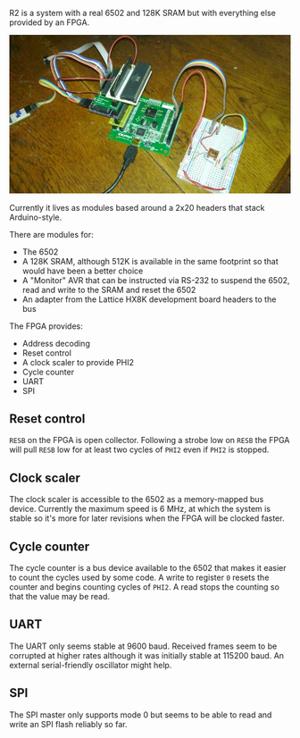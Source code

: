 
R2 is a system with a real 6502 and 128K SRAM but with everything else provided by an FPGA.

![R2](R2.jpg)

Currently it lives as modules based around a 2x20 headers that stack Arduino-style.

There are modules for:

  - The 6502
  - A 128K SRAM, although 512K is available in the same footprint so that would have been a better choice
  - A "Monitor" AVR that can be instructed via RS-232 to suspend the 6502, read and write to the SRAM and reset the 6502
  - An adapter from the Lattice HX8K development board headers to the bus

The FPGA provides:

  - Address decoding
  - Reset control
  - A clock scaler to provide PHI2
  - Cycle counter
  - UART
  - SPI


## Reset control

`RESB` on the FPGA is open collector.  Following a strobe low on `RESB` the FPGA will pull `RESB` low for at least two cycles of `PHI2` even if `PHI2` is stopped.


## Clock scaler

The clock scaler is accessible to the 6502 as a memory-mapped bus device.  Currently the maximum speed is 6 MHz, at which the system is stable so it's more for later revisions when the FPGA will be clocked faster.


## Cycle counter

The cycle counter is a bus device available to the 6502 that makes it easier to count the cycles used by some code.  A write to register `0` resets the counter and begins counting cycles of `PHI2`.  A read stops the counting so that the value may be read.


## UART

The UART only seems stable at 9600 baud.  Received frames seem to be corrupted at higher rates although it was initially stable at 115200 baud.  An external serial-friendly oscillator might help.


## SPI

The SPI master only supports mode 0 but seems to be able to read and write an SPI flash reliably so far.

